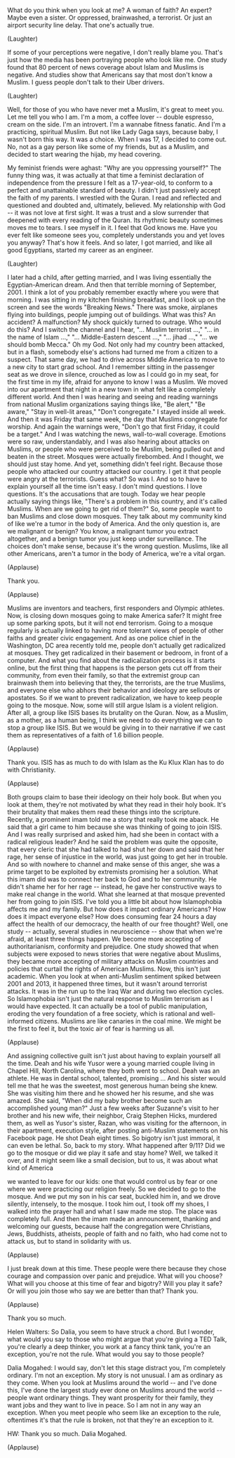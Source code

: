 
What do you think when you look at me?
A woman of faith? An expert?
Maybe even a sister.
Or oppressed,
brainwashed,
a terrorist.
Or just an airport security line delay.
That one&#39;s actually true.

(Laughter)

If some of your perceptions were negative,
I don&#39;t really blame you.
That&#39;s just how the media
has been portraying
people who look like me.
One study found
that 80 percent of news coverage
about Islam and Muslims is negative.
And studies show that Americans
say that most don&#39;t know a Muslim.
I guess people don&#39;t talk
to their Uber drivers.

(Laughter)

Well, for those of you
who have never met a Muslim,
it&#39;s great to meet you.
Let me tell you who I am.
I&#39;m a mom, a coffee lover --
double espresso, cream on the side.
I&#39;m an introvert.
I&#39;m a wannabe fitness fanatic.
And I&#39;m a practicing, spiritual Muslim.
But not like Lady Gaga says,
because baby, I wasn&#39;t born this way.
It was a choice.
When I was 17, I decided to come out.
No, not as a gay person
like some of my friends,
but as a Muslim,
and decided to start wearing
the hijab, my head covering.

My feminist friends were aghast:
&quot;Why are you oppressing yourself?&quot;
The funny thing was,
it was actually at that time
a feminist declaration of independence
from the pressure I felt as a 17-year-old,
to conform to a perfect
and unattainable standard of beauty.
I didn&#39;t just passively accept
the faith of my parents.
I wrestled with the Quran.
I read and reflected
and questioned and doubted
and, ultimately, believed.
My relationship with God --
it was not love at first sight.
It was a trust and a slow surrender
that deepened with every
reading of the Quran.
Its rhythmic beauty
sometimes moves me to tears.
I see myself in it.
I feel that God knows me.
Have you ever felt like someone sees you,
completely understands you
and yet loves you anyway?
That&#39;s how it feels.
And so later, I got married,
and like all good Egyptians,
started my career as an engineer.

(Laughter)

I later had a child,
after getting married,
and I was living essentially
the Egyptian-American dream.
And then that terrible morning
of September, 2001.
I think a lot of you probably remember
exactly where you were that morning.
I was sitting in my kitchen
finishing breakfast,
and I look up on the screen
and see the words &quot;Breaking News.&quot;
There was smoke,
airplanes flying into buildings,
people jumping out of buildings.
What was this?
An accident?
A malfunction?
My shock quickly turned to outrage.
Who would do this?
And I switch the channel and I hear,
&quot;... Muslim terrorist ...,&quot;
&quot;... in the name of Islam ...,&quot;
&quot;... Middle-Eastern descent ...,&quot;
&quot;... jihad ...,&quot;
&quot;... we should bomb Mecca.&quot;
Oh my God.
Not only had my country been attacked,
but in a flash,
somebody else&#39;s actions
had turned me from a citizen
to a suspect.
That same day, we had to drive
across Middle America
to move to a new city
to start grad school.
And I remember sitting
in the passenger seat
as we drove in silence,
crouched as low as I could go in my seat,
for the first time in my life,
afraid for anyone to know I was a Muslim.
We moved into our apartment
that night in a new town
in what felt like
a completely different world.
And then I was hearing
and seeing and reading
warnings from national
Muslim organizations
saying things like,
&quot;Be alert,&quot; &quot;Be aware,&quot;
&quot;Stay in well-lit areas,&quot;
&quot;Don&#39;t congregate.&quot;
I stayed inside all week.
And then it was Friday that same week,
the day that Muslims
congregate for worship.
And again the warnings were,
&quot;Don&#39;t go that first Friday,
it could be a target.&quot;
And I was watching the news,
wall-to-wall coverage.
Emotions were so raw, understandably,
and I was also hearing
about attacks on Muslims,
or people who were perceived
to be Muslim, being pulled out
and beaten in the street.
Mosques were actually firebombed.
And I thought, we should just stay home.
And yet, something didn&#39;t feel right.
Because those people
who attacked our country
attacked our country.
I get it that people were angry
at the terrorists.
Guess what? So was I.
And so to have to explain yourself
all the time isn&#39;t easy.
I don&#39;t mind questions. I love questions.
It&#39;s the accusations that are tough.
Today we hear people actually
saying things like,
&quot;There&#39;s a problem in this country,
and it&#39;s called Muslims.
When are we going to get rid of them?&quot;
So, some people want to ban Muslims
and close down mosques.
They talk about my community
kind of like we&#39;re a tumor
in the body of America.
And the only question is,
are we malignant or benign?
You know, a malignant tumor
you extract altogether,
and a benign tumor
you just keep under surveillance.
The choices don&#39;t make sense,
because it&#39;s the wrong question.
Muslims, like all other Americans,
aren&#39;t a tumor in the body of America,
we&#39;re a vital organ.

(Applause)

Thank you.

(Applause)

Muslims are inventors and teachers,
first responders and Olympic athletes.
Now, is closing down mosques
going to make America safer?
It might free up some parking spots,
but it will not end terrorism.
Going to a mosque regularly
is actually linked
to having more tolerant views
of people of other faiths
and greater civic engagement.
And as one police chief
in the Washington, DC area
recently told me,
people don&#39;t actually
get radicalized at mosques.
They get radicalized in their basement
or bedroom, in front of a computer.
And what you find
about the radicalization process
is it starts online,
but the first thing that happens
is the person gets cut off
from their community,
from even their family,
so that the extremist group
can brainwash them
into believing that they,
the terrorists, are the true Muslims,
and everyone else who abhors
their behavior and ideology
are sellouts or apostates.
So if we want to prevent radicalization,
we have to keep people
going to the mosque.
Now, some will still argue
Islam is a violent religion.
After all, a group like ISIS
bases its brutality on the Quran.
Now, as a Muslim, as a mother,
as a human being,
I think we need to do everything we can
to stop a group like ISIS.
But we would be giving in
to their narrative
if we cast them as representatives
of a faith of 1.6 billion people.

(Applause)

Thank you.
ISIS has as much to do with Islam
as the Ku Klux Klan has to do
with Christianity.

(Applause)

Both groups claim to base
their ideology on their holy book.
But when you look at them,
they&#39;re not motivated
by what they read in their holy book.
It&#39;s their brutality that makes them
read these things into the scripture.
Recently, a prominent imam
told me a story that really took me aback.
He said that a girl came to him
because she was thinking
of going to join ISIS.
And I was really surprised and asked him,
had she been in contact
with a radical religious leader?
And he said the problem
was quite the opposite,
that every cleric that she had
talked to had shut her down
and said that her rage,
her sense of injustice in the world,
was just going to get her in trouble.
And so with nowhere to channel
and make sense of this anger,
she was a prime target to be exploited
by extremists promising her a solution.
What this imam did was to connect her
back to God and to her community.
He didn&#39;t shame her for her rage --
instead, he gave her constructive ways
to make real change in the world.
What she learned at that mosque
prevented her from going to join ISIS.
I&#39;ve told you a little bit
about how Islamophobia
affects me and my family.
But how does it impact ordinary Americans?
How does it impact everyone else?
How does consuming fear 24 hours a day
affect the health of our democracy,
the health of our free thought?
Well, one study -- actually,
several studies in neuroscience --
show that when we&#39;re afraid,
at least three things happen.
We become more accepting
of authoritarianism,
conformity and prejudice.
One study showed that when subjects
were exposed to news stories
that were negative about Muslims,
they became more accepting
of military attacks on Muslim countries
and policies that curtail the rights
of American Muslims.
Now, this isn&#39;t just academic.
When you look at when
anti-Muslim sentiment spiked
between 2001 and 2013,
it happened three times,
but it wasn&#39;t around terrorist attacks.
It was in the run up to the Iraq War
and during two election cycles.
So Islamophobia isn&#39;t just
the natural response to Muslim terrorism
as I would have expected.
It can actually be a tool
of public manipulation,
eroding the very foundation
of a free society,
which is rational
and well-informed citizens.
Muslims are like canaries
in the coal mine.
We might be the first to feel it,
but the toxic air of fear
is harming us all.

(Applause)

And assigning collective guilt
isn&#39;t just about having
to explain yourself all the time.
Deah and his wife Yusor
were a young married couple
living in Chapel Hill, North Carolina,
where they both went to school.
Deah was an athlete.
He was in dental school,
talented, promising ...
And his sister would tell me
that he was the sweetest,
most generous human being she knew.
She was visiting him there
and he showed her his resume,
and she was amazed.
She said, &quot;When did my baby brother
become such an accomplished young man?&quot;
Just a few weeks after Suzanne&#39;s visit
to her brother and his new wife,
their neighbor,
Craig Stephen Hicks,
murdered them,
as well as Yusor&#39;s sister, Razan,
who was visiting for the afternoon,
in their apartment,
execution style,
after posting anti-Muslim statements
on his Facebook page.
He shot Deah eight times.
So bigotry isn&#39;t just immoral,
it can even be lethal.
So, back to my story.
What happened after 9/11?
Did we go to the mosque
or did we play it safe and stay home?
Well, we talked it over,
and it might seem like
a small decision, but to us,
it was about what kind of America

we wanted to leave for our kids:
one that would control us by fear
or one where we were practicing
our religion freely.
So we decided to go to the mosque.
And we put my son in his car seat,
buckled him in, and we drove silently,
intensely, to the mosque.
I took him out, I took off my shoes,
I walked into the prayer hall
and what I saw made me stop.
The place was completely full.
And then the imam made an announcement,
thanking and welcoming our guests,
because half the congregation
were Christians, Jews,
Buddhists, atheists,
people of faith and no faith,
who had come not to attack us,
but to stand in solidarity with us.

(Applause)

I just break down at this time.
These people were there because they chose
courage and compassion
over panic and prejudice.
What will you choose?
What will you choose
at this time of fear and bigotry?
Will you play it safe?
Or will you join those who say
we are better than that?
Thank you.

(Applause)

Thank you so much.

Helen Walters: So Dalia,
you seem to have struck a chord.
But I wonder,
what would you say to those
who might argue
that you&#39;re giving a TED Talk,
you&#39;re clearly a deep thinker,
you work at a fancy think tank,
you&#39;re an exception, you&#39;re not the rule.
What would you say to those people?

Dalia Mogahed: I would say,
don&#39;t let this stage distract you,
I&#39;m completely ordinary.
I&#39;m not an exception.
My story is not unusual.
I am as ordinary as they come.
When you look at Muslims
around the world --
and I&#39;ve done this, I&#39;ve done
the largest study ever done
on Muslims around the world --
people want ordinary things.
They want prosperity for their family,
they want jobs
and they want to live in peace.
So I am not in any way an exception.
When you meet people who seem
like an exception to the rule,
oftentimes it&#39;s that the rule is broken,
not that they&#39;re an exception to it.

HW: Thank you so much.
Dalia Mogahed.

(Applause)

